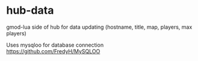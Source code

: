 # hub-data
gmod-lua side of hub for data updating (hostname, title, map, players, max players)

Uses mysqloo for database connection
https://github.com/FredyH/MySQLOO
